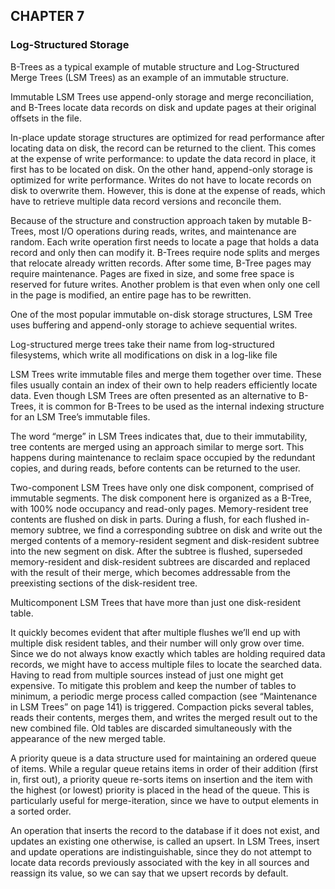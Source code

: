 
## CHAPTER 7
### Log-Structured Storage

B-Trees as a typical example of mutable structure and Log-Structured Merge Trees (LSM Trees) as an example of an immutable structure.

Immutable LSM Trees use append-only storage and merge reconciliation, and B-Trees locate data records on disk and update pages at their original offsets in the file.

In-place update storage structures are optimized for read performance after locating data on disk, the record can be returned to the client. This comes at the expense of write performance: to update the data record in place, it first has to be located on disk. On the other hand, append-only storage is optimized for write performance. Writes do not have to locate records on disk to overwrite them. However, this is done at the expense of reads, which have to retrieve multiple data record versions and reconcile them.

Because of the structure and construction approach taken by mutable B-Trees, most I/O operations during reads, writes, and maintenance are random. Each write operation first needs to locate a page that holds a data record and only then can modify it. B-Trees require node splits and merges that relocate already written records. After some time, B-Tree pages may require maintenance. Pages are fixed in size, and some free space is reserved for future writes. Another problem is that even when only one cell in the page is modified, an entire page has to be rewritten.

One of the most popular immutable on-disk storage structures, LSM Tree uses buffering and append-only storage to achieve sequential writes.

Log-structured merge trees take their name from log-structured filesystems, which write all modifications on disk in a log-like file

LSM Trees write immutable files and merge them together over time. These files usually contain an index of their own to help readers efficiently locate data. Even though LSM Trees are often presented as an alternative to B-Trees, it is common for B-Trees to be used as the internal indexing structure for an LSM Tree’s immutable files.

The word “merge” in LSM Trees indicates that, due to their immutability, tree contents are merged using an approach similar to merge sort. This happens during maintenance to reclaim space occupied by the redundant copies, and during reads, before contents can be returned to the user.

Two-component LSM Trees have only one disk component, comprised of immutable segments. The disk component here is organized as a B-Tree, with 100% node occupancy and read-only pages. Memory-resident tree contents are flushed on disk in parts. During a flush, for each flushed in-memory subtree, we find a corresponding subtree on disk and write out the merged contents of a memory-resident segment and disk-resident subtree into the new segment on disk. After the subtree is flushed, superseded memory-resident and disk-resident subtrees are discarded and replaced with the result of their merge, which becomes addressable from the preexisting sections of the disk-resident tree.

Multicomponent LSM Trees that have more than just one disk-resident table. 

It quickly becomes evident that after multiple flushes we’ll end up with multiple disk resident tables, and their number will only grow over time. Since we do not always know exactly which tables are holding required data records, we might have to access multiple files to locate the searched data. Having to read from multiple sources instead of just one might get expensive. To mitigate this problem and keep the number of tables to minimum, a periodic merge process called compaction (see “Maintenance in LSM Trees” on page 141) is triggered. Compaction picks several tables, reads their contents, merges them, and writes the merged result out to the new combined file. Old tables are discarded simultaneously with the appearance of the new merged table.

A priority queue is a data structure used for maintaining an ordered queue of items. While a regular queue retains items in order of their addition (first in, first out), a priority queue re-sorts items on insertion and the item with the highest (or lowest) priority is placed in the head of the queue. This is particularly useful for merge-iteration, since we have to output elements in a sorted order.

An operation that inserts the record to the database if it does not exist, and updates an existing one otherwise, is called an upsert. In LSM Trees, insert and update operations are indistinguishable, since they do not attempt to locate data records previously associated with the key in all sources and reassign its value, so we can say that we upsert records by default.
